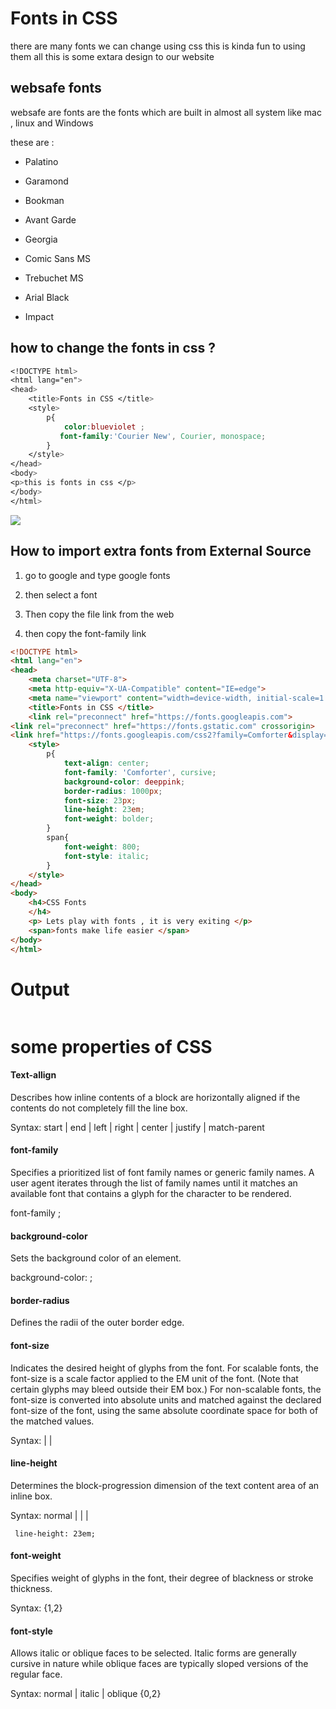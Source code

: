 # Fonts in CSS

there are many fonts we can change using css this is kinda fun to using them all this is some extara design to our website 

## websafe fonts

websafe are fonts are the fonts which are built in almost all system like mac , linux and Windows 

these are : 

- Palatino

- Garamond

- Bookman

- Avant Garde

- Georgia

- Comic Sans MS

- Trebuchet MS

- Arial Black

- Impact

## how to change the fonts in css ?

```css
<!DOCTYPE html>
<html lang="en">
<head>
    <title>Fonts in CSS </title>
    <style>
        p{
            color:blueviolet ; 
           font-family:'Courier New', Courier, monospace;
        }
    </style>
</head>
<body>
<p>this is fonts in css </p>
</body>
</html>
```

![](C:\Users\HP\AppData\Roaming\marktext\images\2022-01-30-16-30-23-image.png)

## How to import extra fonts from External Source

1. go to google and type google fonts 

2. then select a font 

3. Then copy the file link  from the web 

4. then copy the font-family link 

```html
<!DOCTYPE html>
<html lang="en">
<head>
    <meta charset="UTF-8">
    <meta http-equiv="X-UA-Compatible" content="IE=edge">
    <meta name="viewport" content="width=device-width, initial-scale=1.0">
    <title>Fonts in CSS </title>
    <link rel="preconnect" href="https://fonts.googleapis.com">
<link rel="preconnect" href="https://fonts.gstatic.com" crossorigin>
<link href="https://fonts.googleapis.com/css2?family=Comforter&display=swap" rel="stylesheet"> 
    <style>
        p{
            text-align: center;
            font-family: 'Comforter', cursive;
            background-color: deeppink;
            border-radius: 1000px;
            font-size: 23px;
            line-height: 23em;
            font-weight: bolder;
        }
        span{
            font-weight: 800;
            font-style: italic;
        }
    </style>
</head>
<body>
    <h4>CSS Fonts 
    </h4>
    <p> Lets play with fonts , it is very exiting </p>
    <span>fonts make life easier </span>
</body>
</html>
```

# Output

<img src="file:///C:/Users/HP/AppData/Roaming/marktext/images/2022-01-30-16-51-07-image.png" title="" alt="" data-align="left">

# some properties of CSS

#### Text-allign

Describes how inline contents of a block are horizontally aligned if the contents do not completely fill the line box.

Syntax: start | end | left | right | center | justify | match-parent

#### font-family

Specifies a prioritized list of font family names or generic family names. A user agent iterates through the list of family names until it matches an available font that contains a glyph for the character to be rendered.

font-family<family-name> ; 

#### background-color

Sets the background color of an element.

background-color: <color> ; 

#### border-radius

Defines the radii of the outer border edge.

#### font-size

Indicates the desired height of glyphs from the font. For scalable fonts, the font-size is a scale factor applied to the EM unit of the font. (Note that certain glyphs may bleed outside their EM box.) For non-scalable fonts, the font-size is converted into absolute units and matched against the declared font-size of the font, using the same absolute coordinate space for both of the matched values.

Syntax: <absolute-size> | <relative-size> | <length-percentage>

#### line-height

Determines the block-progression dimension of the text content area of an inline box.

Syntax: normal | <number> | <length> | <percentage>

` line-height: 23em;`

#### font-weight

Specifies weight of glyphs in the font, their degree of blackness or stroke thickness.

Syntax: <font-weight-absolute>{1,2}

#### font-style

Allows italic or oblique faces to be selected. Italic forms are generally cursive in nature while oblique faces are typically sloped versions of the regular face.

Syntax: normal | italic | oblique <angle>{0,2}
